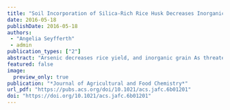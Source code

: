```yaml
---
title: "Soil Incorporation of Silica-Rich Rice Husk Decreases Inorganic Arsenic in Rice Grain"
date: 2016-05-18
publishDate: 2016-05-18
authors: 
 - "Angelia Seyfferth"
 - admin
publication_types: ["2"]
abstract: "Arsenic decreases rice yield, and inorganic grain As threatens human health; thus, strategies to decrease rice As are critically needed. Increased plant-available silica (Si) can decrease rice As, yet the source of Si matters. Rice husk, an underutilized and Si-rich byproduct of rice production that contains less labile C and an order of magnitude less As than rice straw, may be an economically viable Si resource to decrease rice As, yet the impact of rice husk incorporation on As in the rice–soil nexus has not been reported. This proof-of-concept study shows that rice husk incorporation to soil (1% w/w) decreases inorganic grain As by 25–50% without negatively affecting grain Cd, yield, or dissolved CH4 levels. Rice husk is a critical yet perhaps overlooked resource to improve soil quality through enhanced nutrient availability and attenuate human health risks through consumption of As-laden grain."
featured: false
image:
  preview_only: true
publication: "*Journal of Agricultural and Food Chemistry*"
url_pdf: "https://pubs.acs.org/doi/10.1021/acs.jafc.6b01201"
doi: "https://doi.org/10.1021/acs.jafc.6b01201"
---
```


